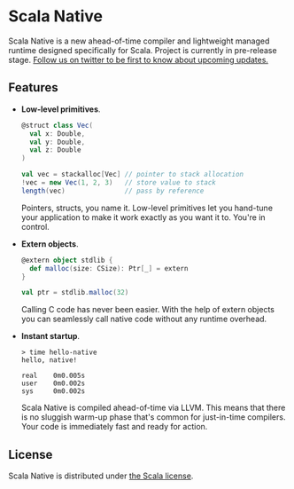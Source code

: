 # Scala Native

Scala Native is a new ahead-of-time compiler and lightweight managed runtime
designed specifically for Scala. Project is currently in pre-release stage.
[Follow us on twitter to be first to know about upcoming
updates.](http://twitter.com/scala_native)

## Features

* **Low-level primitives**.

  ```scala
  @struct class Vec(
    val x: Double,
    val y: Double,
    val z: Double
  )

  val vec = stackalloc[Vec] // pointer to stack allocation
  !vec = new Vec(1, 2, 3)   // store value to stack
  length(vec)               // pass by reference
  ```

  Pointers, structs, you name it. Low-level primitives
  let you hand-tune your application to make it work
  exactly as you want it to. You're in control.

* **Extern objects**.

  ```scala
  @extern object stdlib {
    def malloc(size: CSize): Ptr[_] = extern
  }

  val ptr = stdlib.malloc(32)
  ```

  Calling C code has never been easier.
  With the help of extern objects you can
  seamlessly call native code without any
  runtime overhead.

* **Instant startup**.

  ```
  > time hello-native
  hello, native!

  real    0m0.005s
  user    0m0.002s
  sys     0m0.002s
  ```

  Scala Native is compiled ahead-of-time via LLVM.
  This means that there is no sluggish warm-up
  phase that's common for just-in-time compilers.
  Your code is immediately fast and ready for action.

## License

Scala Native is distributed under [the Scala license](
https://github.com/scala-native/scala-native/blob/master/LICENSE).
